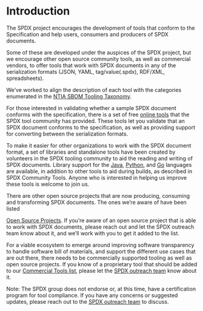 # Introduction
The SPDX project encourages the development of tools that conform to the Specification and help users, consumers and producers of SPDX documents.

Some of these are developed under the auspices of the SPDX project, but we encourage other open source community tools, as well as commercial vendors, to offer tools that work with SPDX documents in any of the serialization formats (JSON, YAML, tag/value(.spdx), RDF/XML, spreadsheets). 

We’ve worked to align the description of each tool with the categories enumerated in the [NTIA SBOM Tooling Taxonomy](https://www.ntia.gov/files/ntia/publications/ntia_sbom_tooling_taxonomy-2021mar30.pdf).

For those interested in validating whether a sample SPDX document conforms with the specification, there is a set of free [online tools](https://tools.spdx.org/app/) that the SPDX tool community has provided. These tools let you validate that an SPDX document conforms to the specification, as well as providing support for converting between the serialization formats.

To make it easier for other organizations to work with the SPDX document format, a set of libraries and standalone tools have been created by volunteers in the SPDX tooling community to aid the reading and writing of SPDX documents. Library support for the [Java](https://github.com/spdx/tools-java), [Python](https://github.com/spdx/tools-python), and [Go](https://github.com/spdx/tools-golang) languages are available, in addition to other tools to aid during builds, as described in SPDX Community Tools. Anyone who is interested in helping us improve these tools is welcome to join us. 

There are other open source projects that are now producing, consuming and transforming SPDX documents. The ones we’re aware of have been listed 

[Open Source Projects](https://spdx.dev/tools-community/). If you’re aware of an open source project that is able to work with SPDX documents, please reach out and let the SPDX outreach team know about it, and we’ll work with you to get it added to the list. 

For a viable ecosystem to emerge around improving software transparency to handle software bill of materials, and support the different use cases that are out there, there needs to be commercially supported tooling as well as open source projects. If you know of a proprietary tool that should be added to our [Commercial Tools list](https://spdx.dev/tools-commercial/), please let the [SPDX outreach team](mailto:spdx-outreach@lists.spdx.org) know about it.

Note: The SPDX group does not endorse or, at this time, have a certification program for tool compliance. If you have any concerns or suggested updates, please reach out to the [SPDX outreach team](mailto:spdx-outreach@lists.spdx.org) to discuss.
